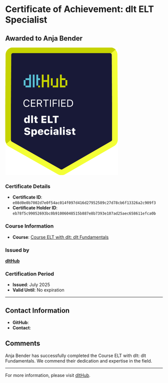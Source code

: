 
# Certificate of Achievement: dlt ELT Specialist

## Awarded to **Anja Bender**

![Course Image](../badges/dlt_ELT_specialist.png)

### Certificate Details
- **Certificate ID**: `e08d0e0b7002d7e0f54ac014f097d416d27952589c27d78cb6f13326a2c909f3`
- **Certificate Holder ID**: `eb78f5c99052693bc0b91006048515b887e8b7393e107ad25aec658611efca0b`

### Course Information
- **Course**: [Course ELT with dlt: dlt Fundamentals](https://github.com/dlt-hub/dlthub-education/tree/main/courses/dlt_fundamentals_dec_2024)

### Issued by
[**dltHub**](https://dlthub.com/) 

### Certification Period
- **Issued**: July 2025
- **Valid Until**: No expiration

---

## Contact Information
- **GitHub**: 
- **Contact**: 

## Comments
Anja Bender has successfully completed the Course ELT with dlt: dlt Fundamentals. We commend their dedication and expertise in the field.

---

For more information, please visit [dltHub](https://dlthub.com/).
    